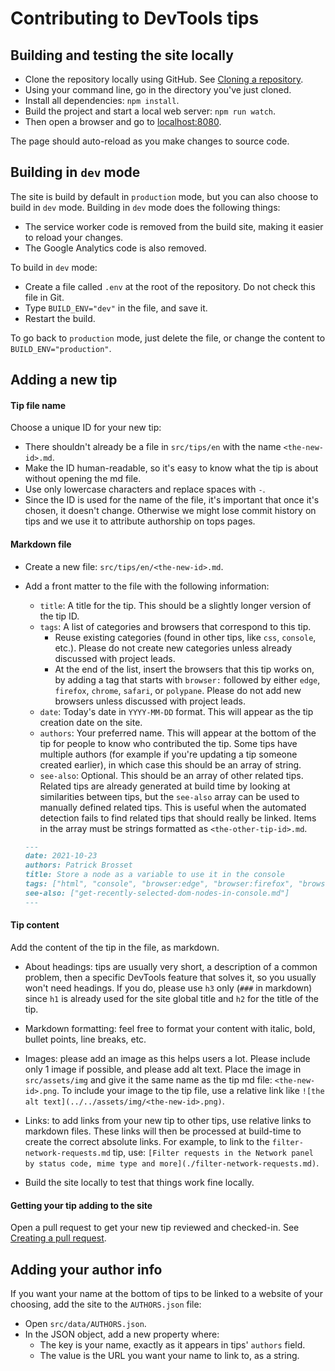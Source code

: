 # Contributing to DevTools tips

## Building and testing the site locally

* Clone the repository locally using GitHub. See [Cloning a repository](https://docs.github.com/en/repositories/creating-and-managing-repositories/cloning-a-repository).
* Using your command line, go in the directory you've just cloned.
* Install all dependencies: `npm install`.
* Build the project and start a local web server: `npm run watch`.
* Then open a browser and go to [localhost:8080](http://localhost:8080).

The page should auto-reload as you make changes to source code.

## Building in `dev` mode

The site is build by default in `production` mode, but you can also choose to build in `dev` mode. Building in `dev` mode does the following things:

* The service worker code is removed from the build site, making it easier to reload your changes.
* The Google Analytics code is also removed.

To build in `dev` mode:

* Create a file called `.env` at the root of the repository. Do not check this file in Git.
* Type `BUILD_ENV="dev"` in the file, and save it.
* Restart the build.

To go back to `production` mode, just delete the file, or change the content to `BUILD_ENV="production"`.

## Adding a new tip

#### Tip file name

Choose a unique ID for your new tip:

* There shouldn't already be a file in `src/tips/en` with the name `<the-new-id>.md`.
* Make the ID human-readable, so it's easy to know what the tip is about without opening the md file.
* Use only lowercase characters and replace spaces with `-`.
* Since the ID is used for the name of the file, it's important that once it's chosen, it doesn't change. Otherwise we might lose commit history on tips and we use it to attribute authorship on tops pages.

#### Markdown file

* Create a new file: `src/tips/en/<the-new-id>.md`.
* Add a front matter to the file with the following information:
  * `title`: A title for the tip. This should be a slightly longer version of the tip ID.
  * `tags`: A list of categories and browsers that correspond to this tip.
    * Reuse existing categories (found in other tips, like `css`, `console`, etc.). Please do not create new categories unless already discussed with project leads.
    * At the end of the list, insert the browsers that this tip works on, by adding a tag that starts with `browser:` followed by either `edge`, `firefox`, `chrome`, `safari`, or `polypane`. Please do not add new browsers unless discussed with project leads.
  * `date`: Today's date in `YYYY-MM-DD` format. This will appear as the tip creation date on the site.
  * `authors`: Your preferred name. This will appear at the bottom of the tip for people to know who contributed the tip. Some tips have multiple authors (for example if you're updating a tip someone created earlier), in which case this should be an array of string.
  * `see-also`: Optional. This should be an array of other related tips. Related tips are already generated at build time by looking at similarities between tips, but the `see-also` array can be used to manually defined related tips. This is useful when the automated detection fails to find related tips that should really be linked. Items in the array must be strings formatted as `<the-other-tip-id>.md`.

  ```markdown
  ---
  date: 2021-10-23
  authors: Patrick Brosset
  title: Store a node as a variable to use it in the console
  tags: ["html", "console", "browser:edge", "browser:firefox", "browser:chrome", "browser:safari"]
  see-also: ["get-recently-selected-dom-nodes-in-console.md"]
  ---
  ```

#### Tip content

Add the content of the tip in the file, as markdown.

* About headings: tips are usually very short, a description of a common problem, then a specific DevTools feature that solves it, so you usually won't need headings. If you do, please use `h3` only (`###` in markdown) since `h1` is already used for the site global title and `h2` for the title of the tip.

* Markdown formatting: feel free to format your content with italic, bold, bullet points, line breaks, etc.

* Images: please add an image as this helps users a lot. Please include only 1 image if possible, and please add alt text. Place the image in `src/assets/img` and give it the same name as the tip md file: `<the-new-id>.png`. To include your image to the tip file, use a relative link like `![the alt text](../../assets/img/<the-new-id>.png)`.

* Links: to add links from your new tip to other tips, use relative links to markdown files. These links will then be processed at build-time to create the correct absolute links. For example, to link to the `filter-network-requests.md` tip, use: `[Filter requests in the Network panel by status code, mime type and more](./filter-network-requests.md)`.

* Build the site locally to test that things work fine locally.

#### Getting your tip adding to the site

Open a pull request to get your new tip reviewed and checked-in. See [Creating a pull request](https://docs.github.com/en/pull-requests/collaborating-with-pull-requests/proposing-changes-to-your-work-with-pull-requests/creating-a-pull-request).

## Adding your author info

If you want your name at the bottom of tips to be linked to a website of your choosing, add the site to the `AUTHORS.json` file:

* Open `src/data/AUTHORS.json`.
* In the JSON object, add a new property where:
  * The key is your name, exactly as it appears in tips' `authors` field.
  * The value is the URL you want your name to link to, as a string.
